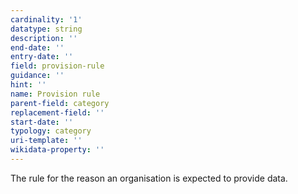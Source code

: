 ```yaml
---
cardinality: '1'
datatype: string
description: ''
end-date: ''
entry-date: ''
field: provision-rule
guidance: ''
hint: ''
name: Provision rule
parent-field: category
replacement-field: ''
start-date: ''
typology: category
uri-template: ''
wikidata-property: ''
---
```


The rule for the reason an organisation is expected to provide data.
